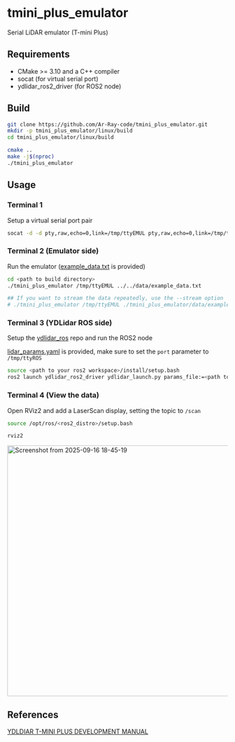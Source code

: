# tmini_plus_emulator
Serial LiDAR emulator (T-mini Plus)

## Requirements
- CMake >= 3.10 and a C++ compiler
- socat (for virtual serial port)
- ydlidar_ros2_driver (for ROS2 node)

## Build
```bash
git clone https://github.com/Ar-Ray-code/tmini_plus_emulator.git
mkdir -p tmini_plus_emulator/linux/build
cd tmini_plus_emulator/linux/build

cmake ..
make -j$(nproc)
./tmini_plus_emulator
```

## Usage

### Terminal 1
Setup a virtual serial port pair

```bash
socat -d -d pty,raw,echo=0,link=/tmp/ttyEMUL pty,raw,echo=0,link=/tmp/ttyROS
```

### Terminal 2 (Emulator side)

Run the emulator ([example_data.txt](data/example_data.txt) is provided)

```bash
cd <path to build directory>
./tmini_plus_emulator /tmp/ttyEMUL ../../data/example_data.txt

## If you want to stream the data repeatedly, use the --stream option
# ./tmini_plus_emulator /tmp/ttyEMUL ./tmini_plus_emulator/data/example_data.txt --stream
```

### Terminal 3 (YDLidar ROS side)

Setup the [ydlidar_ros](https://github.com/YDLIDAR/ydlidar_ros2_driver) repo and run the ROS2 node

[lidar_params.yaml](config/lidar_params.yaml) is provided, make sure to set the `port` parameter to `/tmp/ttyROS`

```bash
source <path to your ros2 workspace>/install/setup.bash
ros2 launch ydlidar_ros2_driver ydlidar_launch.py params_file:=<path to lidar_params.yaml>
```

### Terminal 4 (View the data)
Open RViz2 and add a LaserScan display, setting the topic to `/scan`

```bash
source /opt/ros/<ros2_distro>/setup.bash

rviz2
```
<img width="885" height="572" alt="Screenshot from 2025-09-16 18-45-19" src="https://github.com/user-attachments/assets/1053105b-7d19-450f-9854-ebad7b881f96" />


## References

[YDLDIAR T-MINI PLUS DEVELOPMENT MANUAL](https://cdn.soselectronic.com/productdata/1f/ec/c83edf83/t-mini-plus.pdf)


